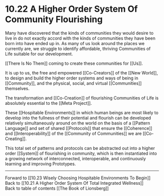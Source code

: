 # 10.22 A Higher Order System Of Community Flourishing

Many have discovered that the kinds of communities they would desire to live in do not exactly accord with the kinds of communities they have been born into have ended up in. As many of us look around the places we currently are, we struggle to identify affordable, thriving Communities of Life suitable for our development. 

[[There Is No Them]] coming to create these communities for [[Us]].

It is up to us, the free and empowered [[Co-Creators]] of the [[New World]], to design and build the higher order systems and ways of being in [[Community]], and the physical, social, and virtual [[Communities]] themselves.

The transformation and [[Co-Creation]] of flourishing Communities of Life is absolutely essential to the [[Meta Project]]. 

These [[Hospitable Environments]] in which human beings are most likely to develop into the fullness of their potential and flourish can be developed relatively simultaneously around on the world on the basis of a [[Pattern Language]] and set of shared [[Protocols]] that ensure the [[Coherence]] and [[Interoperability]] of the [[Community of Communities]] we are [[Co-Creating]].

This total set of patterns and protocols can be abstracted out into a higher order [[System]] of flourishing in community, which is then instantiated into a growing network of interconnected, interoperable, and continuously learning and improving Prototypes. 

___

Forward to [[10.23 Wisely Choosing Hospitable Environments To Begin]]                   
Back to [[10.21 A Higher Order System Of Total Integrated Wellness]]                        
Back to table of contents [[The Book of Lionsberg]]  
